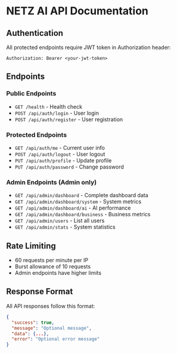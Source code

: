 # NETZ AI API Documentation

## Authentication
All protected endpoints require JWT token in Authorization header:
```
Authorization: Bearer <your-jwt-token>
```

## Endpoints

### Public Endpoints
- `GET /health` - Health check
- `POST /api/auth/login` - User login
- `POST /api/auth/register` - User registration

### Protected Endpoints
- `GET /api/auth/me` - Current user info
- `POST /api/auth/logout` - User logout
- `PUT /api/auth/profile` - Update profile
- `PUT /api/auth/password` - Change password

### Admin Endpoints (Admin only)
- `GET /api/admin/dashboard` - Complete dashboard data
- `GET /api/admin/dashboard/system` - System metrics
- `GET /api/admin/dashboard/ai` - AI performance
- `GET /api/admin/dashboard/business` - Business metrics
- `GET /api/admin/users` - List all users
- `GET /api/admin/stats` - System statistics

## Rate Limiting
- 60 requests per minute per IP
- Burst allowance of 10 requests
- Admin endpoints have higher limits

## Response Format
All API responses follow this format:
```json
{
  "success": true,
  "message": "Optional message",
  "data": {...},
  "error": "Optional error message"
}
```

